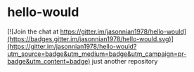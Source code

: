 # hello-would

[![Join the chat at https://gitter.im/jasonnian1978/hello-would](https://badges.gitter.im/jasonnian1978/hello-would.svg)](https://gitter.im/jasonnian1978/hello-would?utm_source=badge&utm_medium=badge&utm_campaign=pr-badge&utm_content=badge)
just another repository
